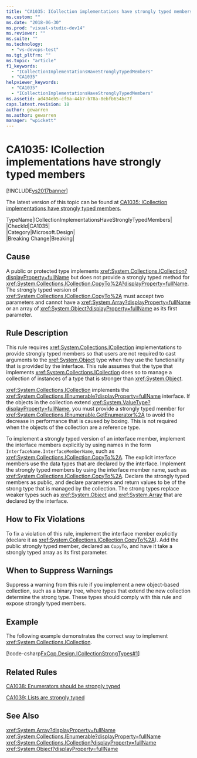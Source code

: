 ```yaml
---
title: "CA1035: ICollection implementations have strongly typed members | Microsoft Docs"
ms.custom: ""
ms.date: "2018-06-30"
ms.prod: "visual-studio-dev14"
ms.reviewer: ""
ms.suite: ""
ms.technology: 
  - "vs-devops-test"
ms.tgt_pltfrm: ""
ms.topic: "article"
f1_keywords: 
  - "ICollectionImplementationsHaveStronglyTypedMembers"
  - "CA1035"
helpviewer_keywords: 
  - "CA1035"
  - "ICollectionImplementationsHaveStronglyTypedMembers"
ms.assetid: ad404eb5-cf6a-44b7-b78a-8ebfb654bc7f
caps.latest.revision: 18
author: gewarren
ms.author: gewarren
manager: "wpickett"
---
```

# CA1035: ICollection implementations have strongly typed members
[!INCLUDE[vs2017banner](../includes/vs2017banner.md)]

The latest version of this topic can be found at [CA1035: ICollection implementations have strongly typed members](https://docs.microsoft.com/visualstudio/code-quality/ca1035-icollection-implementations-have-strongly-typed-members).  
  
TypeName|ICollectionImplementationsHaveStronglyTypedMembers|  
|CheckId|CA1035|  
|Category|Microsoft.Design|  
|Breaking Change|Breaking|  
  
## Cause  
 A public or protected type implements <xref:System.Collections.ICollection?displayProperty=fullName> but does not provide a strongly typed method for <xref:System.Collections.ICollection.CopyTo%2A?displayProperty=fullName>. The strongly typed version of <xref:System.Collections.ICollection.CopyTo%2A> must accept two parameters and cannot have a <xref:System.Array?displayProperty=fullName> or an array of <xref:System.Object?displayProperty=fullName> as its first parameter.  
  
## Rule Description  
 This rule requires <xref:System.Collections.ICollection> implementations to provide strongly typed members so that users are not required to cast arguments to the <xref:System.Object> type when they use the functionality that is provided by the interface. This rule assumes that the type that implements <xref:System.Collections.ICollection> does so to manage a collection of instances of a type that is stronger than <xref:System.Object>.  
  
 <xref:System.Collections.ICollection> implements the <xref:System.Collections.IEnumerable?displayProperty=fullName> interface. If the objects in the collection extend <xref:System.ValueType?displayProperty=fullName>, you must provide a strongly typed member for <xref:System.Collections.IEnumerable.GetEnumerator%2A> to avoid the decrease in performance that is caused by boxing. This is not required when the objects of the collection are a reference type.  
  
 To implement a strongly typed version of an interface member, implement the interface members explicitly by using names in the form `InterfaceName.InterfaceMemberName`, such as <xref:System.Collections.ICollection.CopyTo%2A>. The explicit interface members use the data types that are declared by the interface. Implement the strongly typed members by using the interface member name, such as <xref:System.Collections.ICollection.CopyTo%2A>. Declare the strongly typed members as public, and declare parameters and return values to be of the strong type that is managed by the collection. The strong types replace weaker types such as <xref:System.Object> and <xref:System.Array> that are declared by the interface.  
  
## How to Fix Violations  
 To fix a violation of this rule, implement the interface member explicitly (declare it as <xref:System.Collections.ICollection.CopyTo%2A>). Add the public strongly typed member, declared as `CopyTo`, and have it take a strongly typed array as its first parameter.  
  
## When to Suppress Warnings  
 Suppress a warning from this rule if you implement a new object-based collection, such as a binary tree, where types that extend the new collection determine the strong type. These types should comply with this rule and expose strongly typed members.  
  
## Example  
 The following example demonstrates the correct way to implement <xref:System.Collections.ICollection>.  
  
 [!code-csharp[FxCop.Design.ICollectionStrongTypes#1](../snippets/csharp/VS_Snippets_CodeAnalysis/FxCop.Design.ICollectionStrongTypes/cs/FxCop.Design.ICollectionStrongTypes.cs#1)]  
  
## Related Rules  
 [CA1038: Enumerators should be strongly typed](../code-quality/ca1038-enumerators-should-be-strongly-typed.md)  
  
 [CA1039: Lists are strongly typed](../code-quality/ca1039-lists-are-strongly-typed.md)  
  
## See Also  
 <xref:System.Array?displayProperty=fullName>   
 <xref:System.Collections.IEnumerable?displayProperty=fullName>   
 <xref:System.Collections.ICollection?displayProperty=fullName>   
 <xref:System.Object?displayProperty=fullName>



